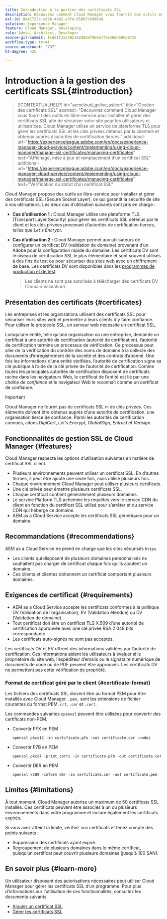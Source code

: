 ```yaml
---
title: Introduction à la gestion des certificats SSL
description: Découvrez comment Cloud Manager vous fournit des outils en libre-service pour installer les certificats SSL.
exl-id: 0d41723c-c096-4882-a3fd-050b7c9996d8
solution: Experience Manager
feature: Cloud Manager, Developing
role: Admin, Architect, Developer
source-git-commit: fcde1f323392362d826f9b4a775e468de9550716
workflow-type: tm+mt
source-wordcount: '737'
ht-degree: 42%

---
```



# Introduction à la gestion des certificats SSL{#introduction}

>[!CONTEXTUALHELP]
>id="aemcloud_golive_sslcert"
>title="Gestion des certificats SSL"
>abstract="Découvrez comment Cloud Manager vous fournit des outils en libre-service pour installer et gérer des certificats SSL afin de sécuriser votre site pour les utilisateurs et utilisatrices. Cloud Manager utilise un service de plateforme TLS pour gérer les certificats SSL et les clés privées détenus par la clientèle et obtenus auprès d’autorités de certification tierces."
>additional-url="https://experienceleague.adobe.com/en/docs/experience-manager-cloud-service/content/implementing/using-cloud-manager/manage-ssl-certificates/managing-certificates" text="Affichage, mise à jour et remplacement d’un certificat SSL"
>additional-url="https://experienceleague.adobe.com/en/docs/experience-manager-cloud-service/content/implementing/using-cloud-manager/manage-ssl-certificates/managing-certificates" text="Vérification du statut d’un certificat SSL"


Cloud Manager propose des outils en libre-service pour installer et gérer des certificats SSL (Secure Socket Layer), ce qui garantit la sécurité de site à vos utilisateurs. Les deux cas d’utilisation suivants sont pris en charge :

<!-- CQDOC-21758, #1 -->

* **Cas d’utilisation 1 :** Cloud Manager utilise une plateforme TLS (Transport Layer Security) pour gérer les certificats SSL détenus par le client et les clés privées provenant d’autorités de certification tierces, telles que *Let&#39;s Encrypt*.
* **Cas d’utilisation 2 :** Cloud Manager permet aux utilisateurs de configurer un certificat DV (validation de domaine) provenant d’un Adobe pour la configuration rapide du domaine. Les certificats DV sont le niveau de certification SSL le plus élémentaire et sont souvent utilisés à des fins de test ou pour sécuriser des sites web avec un chiffrement de base. Les certificats DV sont disponibles dans les [programmes de production et de test](/help/implementing/cloud-manager/getting-access-to-aem-in-cloud/program-types.md).

  >
  >
  >Les clients ne sont pas autorisés à télécharger des certificats DV (Domain Validation).


## Présentation des certificats {#certificates}

Les entreprises et les organisations utilisent des certificats SSL pour sécuriser leurs sites web et permettre à leurs clients d’y faire confiance. Pour utiliser le protocole SSL, un serveur web nécessite un certificat SSL.

Lorsqu’une entité, telle qu’une organisation ou une entreprise, demande un certificat à une autorité de certification (autorité de certification), l’autorité de certification termine un processus de vérification. Ce processus peut aller de la vérification du contrôle des noms de domaine à la collecte des documents d’enregistrement de la société et des contrats d’abonné. Une fois les informations d’une entité vérifiées, l’autorité de certification signe sa clé publique à l’aide de la clé privée de l’autorité de certification. Comme toutes les principales autorités de certification disposent de certificats racine dans les navigateurs Web, le certificat de l’entité est lié par une *chaîne de confiance* et le navigateur Web le reconnaît comme un certificat de confiance.

>[!IMPORTANT]
>
>Cloud Manager ne fournit pas de certificats SSL ni de clés privées. Ces éléments doivent être obtenus auprès d’une autorité de certification, une organisation tierce de confiance. Parmi les autorités de certification connues, citons *DigiCert*, *Let&#39;s Encrypt*, *GlobalSign*, *Entrust* et *Verisign*.

## Fonctionnalités de gestion SSL de Cloud Manager {#features}

Cloud Manager respecte les options d’utilisation suivantes en matière de certificat SSL client.

* Plusieurs environnements peuvent utiliser un certificat SSL. En d’autres termes, il peut être ajouté une seule fois, mais utilisé plusieurs fois.
* Chaque environnement Cloud Manager peut utiliser plusieurs certificats.
* Une clé privée peut émettre plusieurs certificats SSL.
* Chaque certificat contient généralement plusieurs domaines.
* Le service Platform TLS achemine les requêtes vers le service CDN du client en fonction du certificat SSL utilisé pour s’arrêter et du service CDN qui héberge ce domaine.
* AEM as a Cloud Service accepte les certificats SSL génériques pour un domaine.

## Recommandations {#recommendations}

AEM as a Cloud Service ne prend en charge que les sites sécurisés `https`. 

* Les clients qui disposent de plusieurs domaines personnalisés ne souhaitent pas charger de certificat chaque fois qu’ils ajoutent un domaine.
* Ces clients et clientes obtiennent un certificat comportant plusieurs domaines.

## Exigences de certificat {#requirements}

* AEM as a Cloud Service accepte les certificats conformes à la politique OV (Validation de l’organisation), EV (Validation étendue) ou DV (Validation de domaine). <!-- CQDOC-21758, #2 -->
* Tout certificat doit être un certificat TLS X.509 d’une autorité de certification approuvée avec une clé privée RSA 2 048 bits correspondante.
* Les certificats auto-signés ne sont pas acceptés.

Les certificats OV et EV offrent des informations validées par l’autorité de certification. Ces informations aident les utilisateurs à évaluer si le propriétaire du site web, l’expéditeur d’emails ou le signataire numérique de documents de code ou de PDF peuvent être approuvés. Les certificats DV ne permettent pas cette vérification de propriété.

### Format de certificat géré par le client {#certificate-format}

<!-- CQDOC-21758, #3 -->

Les fichiers des certificats SSL doivent être au format PEM pour être installés avec Cloud Manager. `.pem,` sont les extensions de fichier courantes du format PEM. `crt`, `.cer` et `.cert`.

Les commandes suivantes `openssl` peuvent être utilisées pour convertir des certificats non-PEM.

* Convertir PFX en PEM

  ```shell
  openssl pkcs12 -in certificate.pfx -out certificate.cer -nodes
  ```

* Convertir P7B en PEM

  ```shell
  openssl pkcs7 -print_certs -in certificate.p7b -out certificate.cer
  ```

* Convertir DER en PEM

  ```shell
  openssl x509 -inform der -in certificate.cer -out certificate.pem
  ```

## Limites {#limitations}

À tout moment, Cloud Manager autorise un maximum de 50 certificats SSL installés. Ces certificats peuvent être associés à un ou plusieurs environnements dans votre programme et inclure également les certificats expirés.

Si vous avez atteint la limite, vérifiez vos certificats et tenez compte des points suivants :

* Suppression des certificats ayant expiré.
* Regroupement de plusieurs domaines dans le même certificat, puisqu’un certificat peut couvrir plusieurs domaines (jusqu’à 100 SAN).

## En savoir plus {#learn-more}

Un utilisateur disposant des autorisations nécessaires peut utiliser Cloud Manager pour gérer les certificats SSL d’un programme. Pour plus d’informations sur l’utilisation de ces fonctionnalités, consultez les documents suivants.

* [Ajouter un certificat SSL](/help/implementing/cloud-manager/managing-ssl-certifications/add-ssl-certificate.md) <!--CQDOC-21758, #4 -->
* [Gérer les certificats SSL](/help/implementing/cloud-manager/managing-ssl-certifications/managing-certificates.md) <!--CQDOC-21758, #4 -->

